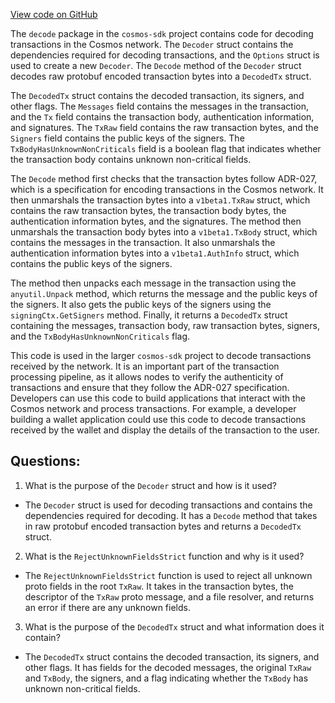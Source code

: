[View code on GitHub](https://github.com/cosmos/cosmos-sdk/blob/main/x/tx/decode/decode.go)

The `decode` package in the `cosmos-sdk` project contains code for decoding transactions in the Cosmos network. The `Decoder` struct contains the dependencies required for decoding transactions, and the `Options` struct is used to create a new `Decoder`. The `Decode` method of the `Decoder` struct decodes raw protobuf encoded transaction bytes into a `DecodedTx` struct. 

The `DecodedTx` struct contains the decoded transaction, its signers, and other flags. The `Messages` field contains the messages in the transaction, and the `Tx` field contains the transaction body, authentication information, and signatures. The `TxRaw` field contains the raw transaction bytes, and the `Signers` field contains the public keys of the signers. The `TxBodyHasUnknownNonCriticals` field is a boolean flag that indicates whether the transaction body contains unknown non-critical fields.

The `Decode` method first checks that the transaction bytes follow ADR-027, which is a specification for encoding transactions in the Cosmos network. It then unmarshals the transaction bytes into a `v1beta1.TxRaw` struct, which contains the raw transaction bytes, the transaction body bytes, the authentication information bytes, and the signatures. The method then unmarshals the transaction body bytes into a `v1beta1.TxBody` struct, which contains the messages in the transaction. It also unmarshals the authentication information bytes into a `v1beta1.AuthInfo` struct, which contains the public keys of the signers.

The method then unpacks each message in the transaction using the `anyutil.Unpack` method, which returns the message and the public keys of the signers. It also gets the public keys of the signers using the `signingCtx.GetSigners` method. Finally, it returns a `DecodedTx` struct containing the messages, transaction body, raw transaction bytes, signers, and the `TxBodyHasUnknownNonCriticals` flag.

This code is used in the larger `cosmos-sdk` project to decode transactions received by the network. It is an important part of the transaction processing pipeline, as it allows nodes to verify the authenticity of transactions and ensure that they follow the ADR-027 specification. Developers can use this code to build applications that interact with the Cosmos network and process transactions. For example, a developer building a wallet application could use this code to decode transactions received by the wallet and display the details of the transaction to the user.
## Questions: 
 1. What is the purpose of the `Decoder` struct and how is it used?
- The `Decoder` struct is used for decoding transactions and contains the dependencies required for decoding. It has a `Decode` method that takes in raw protobuf encoded transaction bytes and returns a `DecodedTx` struct.

2. What is the `RejectUnknownFieldsStrict` function and why is it used?
- The `RejectUnknownFieldsStrict` function is used to reject all unknown proto fields in the root `TxRaw`. It takes in the transaction bytes, the descriptor of the `TxRaw` proto message, and a file resolver, and returns an error if there are any unknown fields.

3. What is the purpose of the `DecodedTx` struct and what information does it contain?
- The `DecodedTx` struct contains the decoded transaction, its signers, and other flags. It has fields for the decoded messages, the original `TxRaw` and `TxBody`, the signers, and a flag indicating whether the `TxBody` has unknown non-critical fields.